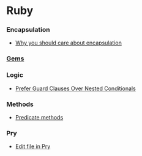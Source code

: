 # Ruby

### Encapsulation

* [Why you should care about encapsulation](http://gmoeck.github.io/2011/09/20/why-you-should-care-about-encapsulation.html)

### [Gems](https://github.com/ogirginc/Notes/tree/master/lib/Ruby/Gem)

### Logic

* [Prefer Guard Clauses Over Nested Conditionals](http://www.thechrisoshow.com/2009/02/16/using-guard-clauses-in-your-ruby-code/)

### Methods

* [Predicate methods](https://github.com/ogirginc/Notes/blob/master/lib/Ruby/Methods/predicate-methods.md)

### Pry

* [Edit file in Pry](https://github.com/ogirginc/Notes/blob/master/lib/Ruby/Pry/README.md#edit-file-in-pry)
